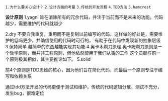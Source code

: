 `1.为什么要关心设计？`
`2.设计方面的考量`
`3.传统的开发流程`
`4.TDD方法`
`5.hamcrest`

**设计原则**
1.yagni
旨在消除所有的冗余代码，并注于当前而不是未来的功能。代码越少，需要维护的代码就越少

2.dry
不要自我重复，重用而不是复制以前编写的代码。这样做的好处是，需要维护的低吗更少，并确信使用的代码时可行的，
有助于在代码中发现新的抽象层级
3.保持简单
越简单的东西越能实现其功能
4.奥卡木剃刀原理
奥卡姆剃刀原则是一个哲学原则，而并非工程原则，但他依然使用于我们从事的工作
这个员额与前一个原则极其相似，其主要推论如下。
5.solid

前4个原则是TDD思维的核心，因为他们旨在简化代码，而最后一个原则专注于编写和依赖关系

通过tdd方法开发的代码更便于测试和维护，传统的代码逻辑分散，测试不充分，发生bug，很难定位